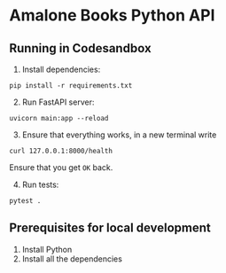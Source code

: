 # Amalone Books Python API

## Running in Codesandbox

1. Install dependencies:
```console
pip install -r requirements.txt
```

2. Run FastAPI server:
```console
uvicorn main:app --reload
```

3. Ensure that everything works, in a new terminal write
```console
curl 127.0.0.1:8000/health
```

Ensure that you get `OK` back.

4. Run tests:
```console
pytest .
```




## Prerequisites for local development
1. Install Python
2. Install all the dependencies

